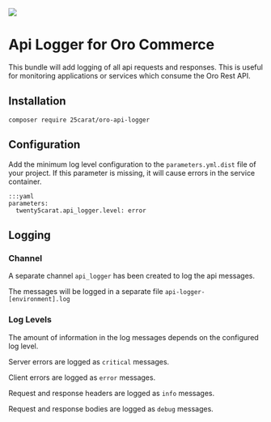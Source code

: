 ![](https://github.com/25carat/25carat-oro-api-logger/workflows/.github/workflows/grumphp.yml/badge.svg)

# Api Logger for Oro Commerce

This bundle will add logging of all api requests and responses. 
This is useful for monitoring applications or services which consume the Oro Rest API.

## Installation

    composer require 25carat/oro-api-logger

## Configuration

Add the minimum log level configuration to the `parameters.yml.dist` file of your project. 
If this parameter is missing, it will cause errors in the service container.

    :::yaml
    parameters:
      twenty5carat.api_logger.level: error

## Logging

### Channel

A separate channel `api_logger` has been created to log the api messages.

The messages will be logged in a separate file `api-logger-[environment].log`

### Log Levels

The amount of information in the log messages depends on the configured log level.

Server errors are logged as `critical` messages.

Client errors are logged as `error` messages.

Request and response headers are logged as `info` messages.

Request and response bodies are logged as `debug` messages.
